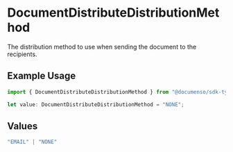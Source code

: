 # DocumentDistributeDistributionMethod

The distribution method to use when sending the document to the recipients.

## Example Usage

```typescript
import { DocumentDistributeDistributionMethod } from "@documenso/sdk-typescript/models/operations";

let value: DocumentDistributeDistributionMethod = "NONE";
```

## Values

```typescript
"EMAIL" | "NONE"
```